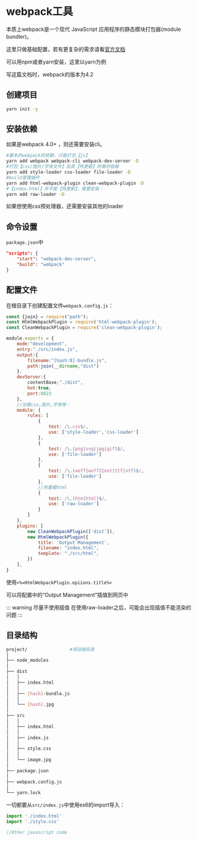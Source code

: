 # webpack工具

本质上webpack是一个现代 JavaScript 应用程序的静态模块打包器(module bundler)。

这里只做基础配置，若有更复杂的需求请看[官方文档](https://www.webpackjs.com/)

可以用npm或者yarn安装，这里以yarn为例

写这篇文档时，webpack的版本为4.2



## 创建项目

```bash
yarn init -y
```



## 安装依赖

如果是webpack 4.0+ ，则还需要安装cli。

```bash
#基本的webpack的依赖，只能打包【js】
yarn add webpack webpack-cli webpack-dev-server -D
#打包【css/图片/字体文件】及其【热更新】所需的依赖
yarn add style-loader css-loader file-loader -D
#build管理插件
yarn add html-webpack-plugin clean-webpack-plugin -D
#【index.html】并不能【热更新】，需要安装：
yarn add raw-loader -D
```

如果想使用css预处理器，还需要安装其他的loader



## 命令设置

`package.json`中

```json
"scripts": {
    "start": "webpack-dev-server",
    "build": "webpack"
}
```



## 配置文件

在根目录下创建配置文件`webpack.config.js`：

```js
const {join} = require("path");
const HtmlWebpackPlugin = require('html-webpack-plugin');
const CleanWebpackPlugin = require('clean-webpack-plugin');

module.exports = {
    mode:"development",
    entry:"./src/index.js",
    output:{
        filename:"[hash:8]-bundle.js",
        path:join(__dirname,"dist")
    },
    devServer:{
        contentBase;"./dist",
        hot:true,
        port:8023
    },
    //加载css,图片,字体等：
    module: {
        rules: [
            {
                test: /\.css$/,
				use: ['style-loader','css-loader']
            },
            {
            	test: /\.(png|svg|jpg|gif)$/,
            	use: ['file-loader']
            },
            {
                test: /\.(woff|woff2|eot|ttf|otf)$/,
                use: ['file-loader']
            },
            //热重载html
            {
            	test: /\.(htm|html)$/,
            	use: ['raw-loader']
            }
        ]
    },
    plugins: [
        new CleanWebpackPlugin(['dist']),
        new HtmlWebpackPlugin({
            title: 'Output Management',
            filename: "index.html",
            template: "./src/html",
        })
    ],
}
```

使用`<%=HtmlWebpackPlugin.opiions.title%>`

可以将配置中的“Output Management”插值到网页中

::: warning 尽量不使用插值
在使用raw-loader之后，可能会出现插值不能渲染的问题
:::



## 目录结构

```bash
project/                #项目根目录
│
├── node_modules
│
├── dist
│   │
│   ├── index.html
│   │
│   ├── [hash]-bundle.js
│   │
│   └── [hash].jpg
│
├── src
│   │
│   ├── index.html
│   │
│   ├── index.js
│   │
│   ├── style.css
│   │
│   └── image.jpg
│
├── package.json
│
├── webpack.config.js
│
└── yarn.lock
```

一切都要从`src/index.js`中使用es6的import导入：

```js
import './index.html'
import './style.css'

//Other javascript code
```

